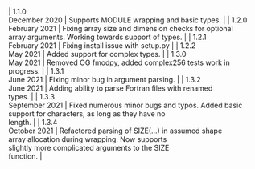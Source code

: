 | 1.1.0<br>December 2020 | Supports MODULE wrapping and basic types. |
| 1.2.0<br>February 2021 | Fixing array size and dimension checks for optional <br> array arguments. Working towards support of types. |
| 1.2.1<br>February 2021 | Fixing install issue with setup.py |
| 1.2.2<br>May 2021 | Added support for complex types. |
| 1.3.0<br>May 2021 | Removed OG fmodpy, added complex256 tests work in <br> progress. |
| 1.3.1<br>June 2021 | Fixing minor bug in argument parsing. |
| 1.3.2<br>June 2021 | Adding ability to parse Fortran files with renamed <br> types. |
| 1.3.3<br>September 2021 | Fixed numerous minor bugs and typos. Added basic <br> support for characters, as long as they have no <br> length. |
| 1.3.4<br>October 2021 | Refactored parsing of SIZE(...) in assumed shape <br> array allocation during wrapping. Now supports <br> slightly more complicated arguments to the SIZE <br> function. |
